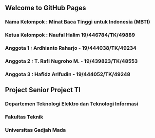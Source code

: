 ## Welcome to GitHub Pages

### Nama Kelompok : Minat Baca Tinggi untuk Indonesia (MBTI)
### Ketua Kelompok : Naufal Halim 19/446784/TK/49889
### Anggota 1 : Ardhianto Raharjo - 19/444038/TK/49234 
### Anggota 2 : T. Rafi Nugroho M. - 19/439823/TK/48553 
### Anggota 3 : Hafidz Arifudin - 19/444052/TK/49248

## Project Senior Project TI

### Departemen Teknologi Elektro dan Teknologi Informasi
### Fakultas Teknik
### Universitas Gadjah Mada
